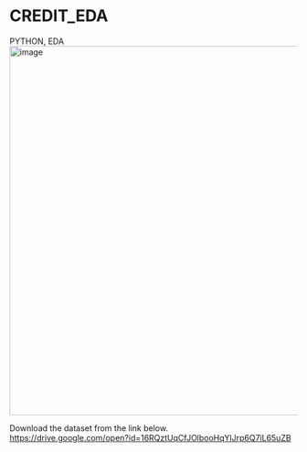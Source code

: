 # CREDIT_EDA
PYTHON, EDA
<img width="647" alt="image" src="https://github.com/user-attachments/assets/eac221aa-a12e-48cd-81ed-be1fea210c60">

Download the dataset from the link below.  
https://drive.google.com/open?id=16RQztUqCfJOlbooHqYlJrp6Q7iL65uZB
